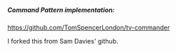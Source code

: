 ##### Command Pattern implementation:
https://github.com/TomSpencerLondon/tv-commander

I forked this from Sam Davies' github.
